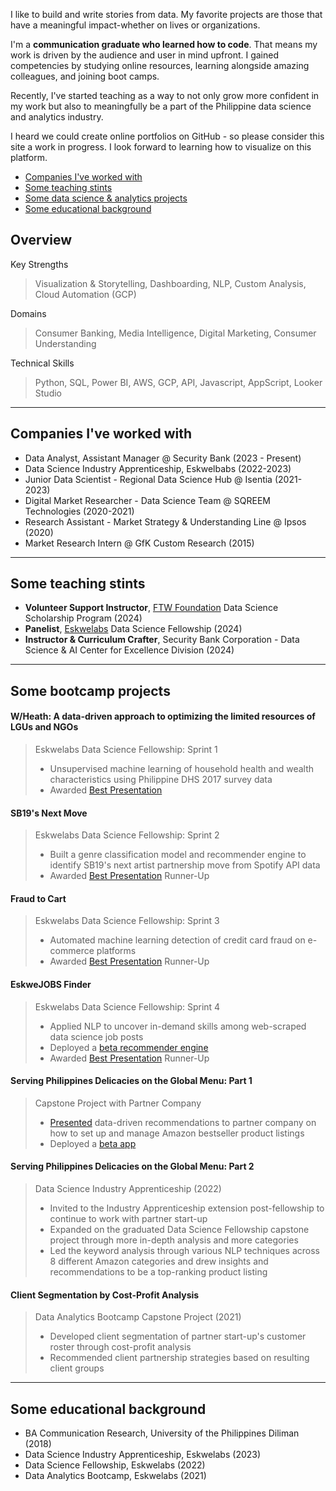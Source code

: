 I like to build and write stories from data. My favorite projects are those that have a meaningful impact-whether on lives or organizations.

I'm a **communication graduate who learned how to code**. That means my work is driven by the audience and user in mind upfront. I gained competencies by studying online resources, learning alongside amazing colleagues, and joining boot camps.

Recently, I've started teaching as a way to not only grow more confident in my work but also to meaningfully be a part of the Philippine data science and analytics industry. 

I heard we could create online portfolios on GitHub - so please consider this site a work in progress. I look forward to learning how to visualize on this platform.

- [Companies I've worked with](#companies-I've-worked-with)
- [Some teaching stints](#some-teaching-stints)
- [Some data science & analytics projects](#some-bootcamp-projects)
- [Some educational background](#some-educational-background)


## Overview

Key Strengths
> Visualization & Storytelling, Dashboarding, NLP, Custom Analysis, Cloud Automation (GCP)

Domains
> Consumer Banking, Media Intelligence, Digital Marketing, Consumer Understanding

Technical Skills
> Python, SQL, Power BI, AWS, GCP, API, Javascript, AppScript, Looker Studio

* * * 

## Companies I've worked with
- Data Analyst, Assistant Manager @ Security Bank (2023 - Present)
- Data Science Industry Apprenticeship, Eskwelbabs (2022-2023)
- Junior Data Scientist - Regional Data Science Hub @ Isentia (2021-2023)
- Digital Market Researcher - Data Science Team @ SQREEM Technologies (2020-2021)
- Research Assistant - Market Strategy & Understanding Line @ Ipsos (2020)
- Market Research Intern @ GfK Custom Research (2015)

* * *

## Some teaching stints
- **Volunteer Support Instructor**, [FTW Foundation](https://www.ftwfoundation.org/) Data Science Scholarship Program (2024)
- **Panelist**, [Eskwelabs](https://www.eskwelabs.com/) Data Science Fellowship (2024)
- **Instructor & Curriculum Crafter**, Security Bank Corporation - Data Science & AI Center for Excellence Division (2024)

* * * 

## Some bootcamp projects
#### W/Heath: A data-driven approach to optimizing the limited resources of LGUs and NGOs
> Eskwelabs Data Science Fellowship: Sprint 1
> - Unsupervised machine learning of household health and wealth characteristics using Philippine DHS 2017 survey data
> - Awarded [Best Presentation](https://docs.google.com/presentation/d/16n3iqpbWyFL0vcPoD4dIZhlVr3m_XK90WjfohJL2NJU/edit?usp=sharing)

#### SB19's Next Move
> Eskwelabs Data Science Fellowship: Sprint 2
> - Built a genre classification model and recommender engine to identify SB19's next artist partnership move from Spotify API data
> - Awarded [Best Presentation](https://docs.google.com/presentation/d/14I2pltc1iLHUohOZ2jD-vQA043Pa4XVNzQ-oDeMdajk/edit?usp=sharing) Runner-Up

#### Fraud to Cart
> Eskwelabs Data Science Fellowship: Sprint 3
> - Automated machine learning detection of credit card fraud on e-commerce platforms
> - Awarded [Best Presentation](https://docs.google.com/presentation/d/14I2pltc1iLHUohOZ2jD-vQA043Pa4XVNzQ-oDeMdajk/edit?usp=sharing) Runner-Up

#### EskweJOBS Finder
> Eskwelabs Data Science Fellowship: Sprint 4
> - Applied NLP to uncover in-demand skills among web-scraped data science job posts
> - Deployed a [beta recommender engine](https://eskwejobsfinder.herokuapp.com/)
> - Awarded [Best Presentation](https://docs.google.com/presentation/d/14I2pltc1iLHUohOZ2jD-vQA043Pa4XVNzQ-oDeMdajk/edit?usp=sharing) Runner-Up

#### Serving Philippines Delicacies on the Global Menu: Part 1
> Capstone Project with Partner Company
> - [Presented](https://docs.google.com/presentation/d/1mGFizQuTi3_4Qi-RLS1p3oFvN9tIj3SEezjgjtGAWF8/edit?usp=sharing) data-driven recommendations to partner company on how to set up and manage Amazon bestseller product listings 
> - Deployed a [beta app](https://jplaulau14-dsf9-capstone-main-hauaqj.streamlitapp.com/)

#### Serving Philippines Delicacies on the Global Menu: Part 2
> Data Science Industry Apprenticeship (2022)
> - Invited to the Industry Apprenticeship extension post-fellowship to continue to work with partner start-up
> - Expanded on the graduated Data Science Fellowship capstone project through more in-depth analysis and more categories
> - Led the keyword analysis through various NLP techniques across 8 different Amazon categories and drew insights and recommendations to be a top-ranking product listing

#### Client Segmentation by Cost-Profit Analysis
> Data Analytics Bootcamp Capstone Project (2021)
> - Developed client segmentation of partner start-up's customer roster through cost-profit analysis
> - Recommended client partnership strategies based on resulting client groups

* * * 

## Some educational background
- BA Communication Research, University of the Philippines Diliman (2018)
- Data Science Industry Apprenticeship, Eskwelabs (2023)								       		
- Data Science Fellowship, Eskwelabs (2022)	 			        		
- Data Analytics Bootcamp, Eskwelabs (2021)


